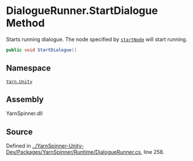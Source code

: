 # DialogueRunner.StartDialogue Method

Starts running dialogue. The node specified by [`startNode`](/api/csharp/yarn.unity/dialoguerunner.startnode.md) will start running.


```csharp
public void StartDialogue()
```



## Namespace
[`Yarn.Unity`](/api/csharp/yarn.unity/README.md)

## Assembly
YarnSpinner.dll

## Source
Defined in [../YarnSpinner-Unity-Dev/Packages/YarnSpinner/Runtime/DialogueRunner.cs](https://github.com/YarnSpinnerTool/YarnSpinner-Unity//blob/develop/Runtime/DialogueRunner.cs#L258), line 258.
